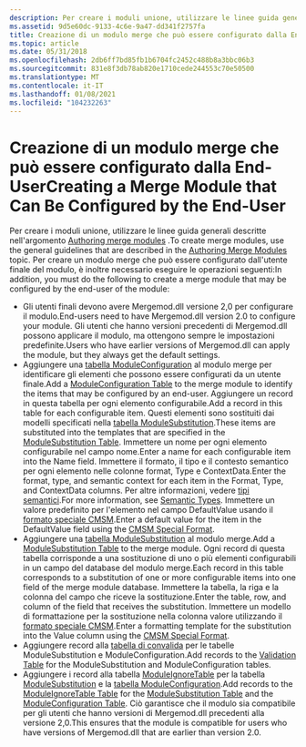 ```yaml
---
description: Per creare i moduli unione, utilizzare le linee guida generali descritte nell'argomento authoring merge modules.
ms.assetid: 9d5e60dc-9133-4c6e-9a47-dd341f2757fa
title: Creazione di un modulo merge che può essere configurato dalla End-User
ms.topic: article
ms.date: 05/31/2018
ms.openlocfilehash: 2db6ff7bd85fb1b6704fc2452c488b8a3bbc06b3
ms.sourcegitcommit: 831e8f3db78ab820e1710cede244553c70e50500
ms.translationtype: MT
ms.contentlocale: it-IT
ms.lasthandoff: 01/08/2021
ms.locfileid: "104232263"
---
```

# <a name="creating-a-merge-module-that-can-be-configured-by-the-end-user"></a><span data-ttu-id="be9a3-103">Creazione di un modulo merge che può essere configurato dalla End-User</span><span class="sxs-lookup"><span data-stu-id="be9a3-103">Creating a Merge Module that Can Be Configured by the End-User</span></span>

<span data-ttu-id="be9a3-104">Per creare i moduli unione, utilizzare le linee guida generali descritte nell'argomento [Authoring merge modules](authoring-merge-modules.md) .</span><span class="sxs-lookup"><span data-stu-id="be9a3-104">To create merge modules, use the general guidelines that are described in the [Authoring Merge Modules](authoring-merge-modules.md) topic.</span></span> <span data-ttu-id="be9a3-105">Per creare un modulo merge che può essere configurato dall'utente finale del modulo, è inoltre necessario eseguire le operazioni seguenti:</span><span class="sxs-lookup"><span data-stu-id="be9a3-105">In addition, you must do the following to create a merge module that may be configured by the end-user of the module:</span></span>

-   <span data-ttu-id="be9a3-106">Gli utenti finali devono avere Mergemod.dll versione 2,0 per configurare il modulo.</span><span class="sxs-lookup"><span data-stu-id="be9a3-106">End-users need to have Mergemod.dll version 2.0 to configure your module.</span></span> <span data-ttu-id="be9a3-107">Gli utenti che hanno versioni precedenti di Mergemod.dll possono applicare il modulo, ma ottengono sempre le impostazioni predefinite.</span><span class="sxs-lookup"><span data-stu-id="be9a3-107">Users who have earlier versions of Mergemod.dll can apply the module, but they always get the default settings.</span></span>
-   <span data-ttu-id="be9a3-108">Aggiungere una [tabella ModuleConfiguration](moduleconfiguration-table.md) al modulo merge per identificare gli elementi che possono essere configurati da un utente finale.</span><span class="sxs-lookup"><span data-stu-id="be9a3-108">Add a [ModuleConfiguration Table](moduleconfiguration-table.md) to the merge module to identify the items that may be configured by an end-user.</span></span> <span data-ttu-id="be9a3-109">Aggiungere un record in questa tabella per ogni elemento configurabile.</span><span class="sxs-lookup"><span data-stu-id="be9a3-109">Add a record in this table for each configurable item.</span></span> <span data-ttu-id="be9a3-110">Questi elementi sono sostituiti dai modelli specificati nella [tabella ModuleSubstitution](modulesubstitution-table.md).</span><span class="sxs-lookup"><span data-stu-id="be9a3-110">These items are substituted into the templates that are specified in the [ModuleSubstitution Table](modulesubstitution-table.md).</span></span> <span data-ttu-id="be9a3-111">Immettere un nome per ogni elemento configurabile nel campo nome.</span><span class="sxs-lookup"><span data-stu-id="be9a3-111">Enter a name for each configurable item into the Name field.</span></span> <span data-ttu-id="be9a3-112">Immettere il formato, il tipo e il contesto semantico per ogni elemento nelle colonne format, Type e ContextData.</span><span class="sxs-lookup"><span data-stu-id="be9a3-112">Enter the format, type, and semantic context for each item in the Format, Type, and ContextData columns.</span></span> <span data-ttu-id="be9a3-113">Per altre informazioni, vedere [tipi semantici](semantic-types.md).</span><span class="sxs-lookup"><span data-stu-id="be9a3-113">For more information, see [Semantic Types](semantic-types.md).</span></span> <span data-ttu-id="be9a3-114">Immettere un valore predefinito per l'elemento nel campo DefaultValue usando il [formato speciale CMSM](cmsm-special-format.md).</span><span class="sxs-lookup"><span data-stu-id="be9a3-114">Enter a default value for the item in the DefaultValue field using the [CMSM Special Format](cmsm-special-format.md).</span></span>
-   <span data-ttu-id="be9a3-115">Aggiungere una [tabella ModuleSubstitution](modulesubstitution-table.md) al modulo merge.</span><span class="sxs-lookup"><span data-stu-id="be9a3-115">Add a [ModuleSubstitution Table](modulesubstitution-table.md) to the merge module.</span></span> <span data-ttu-id="be9a3-116">Ogni record di questa tabella corrisponde a una sostituzione di uno o più elementi configurabili in un campo del database del modulo merge.</span><span class="sxs-lookup"><span data-stu-id="be9a3-116">Each record in this table corresponds to a substitution of one or more configurable items into one field of the merge module database.</span></span> <span data-ttu-id="be9a3-117">Immettere la tabella, la riga e la colonna del campo che riceve la sostituzione.</span><span class="sxs-lookup"><span data-stu-id="be9a3-117">Enter the table, row, and column of the field that receives the substitution.</span></span> <span data-ttu-id="be9a3-118">Immettere un modello di formattazione per la sostituzione nella colonna valore utilizzando il [formato speciale CMSM](cmsm-special-format.md).</span><span class="sxs-lookup"><span data-stu-id="be9a3-118">Enter a formatting template for the substitution into the Value column using the [CMSM Special Format](cmsm-special-format.md).</span></span>
-   <span data-ttu-id="be9a3-119">Aggiungere record alla [tabella di convalida](-validation-table.md) per le tabelle ModuleSubstitution e ModuleConfiguration.</span><span class="sxs-lookup"><span data-stu-id="be9a3-119">Add records to the [Validation Table](-validation-table.md) for the ModuleSubstitution and ModuleConfiguration tables.</span></span>
-   <span data-ttu-id="be9a3-120">Aggiungere i record alla tabella [ModuleIgnoreTable](moduleignoretable-table.md) per la tabella [ModuleSubstitution](modulesubstitution-table.md) e la [tabella ModuleConfiguration](moduleconfiguration-table.md).</span><span class="sxs-lookup"><span data-stu-id="be9a3-120">Add records to the [ModuleIgnoreTable Table](moduleignoretable-table.md) for the [ModuleSubstitution Table](modulesubstitution-table.md) and the [ModuleConfiguration Table](moduleconfiguration-table.md).</span></span> <span data-ttu-id="be9a3-121">Ciò garantisce che il modulo sia compatibile per gli utenti che hanno versioni di Mergemod.dll precedenti alla versione 2,0.</span><span class="sxs-lookup"><span data-stu-id="be9a3-121">This ensures that the module is compatible for users who have versions of Mergemod.dll that are earlier than version 2.0.</span></span>

 

 



